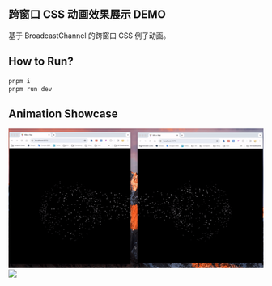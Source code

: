 ## 跨窗口 CSS 动画效果展示 DEMO

基于 BroadcastChannel 的跨窗口 CSS 例子动画。

## How to Run?

```
pnpm i
pnpm run dev
```

## Animation Showcase

![](./public/bgbgbg.gif)
![](./public/bgbg.gif)
